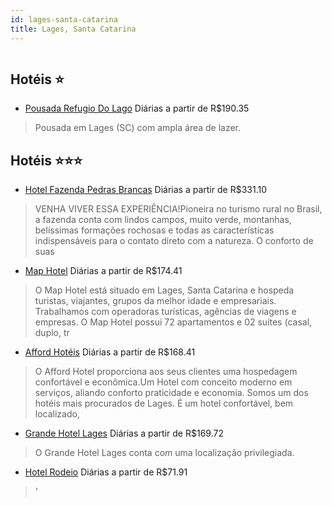 ```yaml
---
id: lages-santa-catarina
title: Lages, Santa Catarina
---
```


<center><img src="http://media.omnibees.com/Images/8542/Property/372863.jpg" alt="" /></center>


## Hotéis ⭐️

-    [Pousada Refugio Do Lago](https://www.hurb.com/aud/https://www.hurb.com/hoteis/lages/refugio-do-lago-pousada-1887?cmp=18055) Diárias a partir de R$190.35
   > Pousada em Lages (SC) com ampla área de lazer. 

## Hotéis ⭐️⭐️⭐️

-    [Hotel Fazenda Pedras Brancas](https://www.hurb.com/aud/https://www.hurb.com/hoteis/lages/hotel-fazenda-pedras-brancas-OMN-8542?cmp=18055) Diárias a partir de R$331.10
   > VENHA VIVER ESSA EXPERIÊNCIA!Pioneira no turismo rural no Brasil, a fazenda conta com lindos campos, muito verde, montanhas, belíssimas formações rochosas e todas as características indispensáveis para o contato direto com a natureza. O conforto de suas
-    [Map Hotel](https://www.hurb.com/aud/https://www.hurb.com/hoteis/lages/map-hotel-OMN-5446?cmp=18055) Diárias a partir de R$174.41
   > O Map Hotel está situado em Lages, Santa Catarina e hospeda turistas, viajantes, grupos da melhor idade e empresariais. Trabalhamos com operadoras turísticas, agências de viagens e empresas. O Map Hotel possui 72 apartamentos e 02 suítes (casal, duplo, tr
-    [Afford Hotéis](https://www.hurb.com/aud/https://www.hurb.com/hoteis/lages/afford-hoteis-OMN-6558?cmp=18055) Diárias a partir de R$168.41
   > O Afford Hotel proporciona aos seus clientes uma hospedagem confortável e econômica.Um Hotel com conceito moderno em serviços, aliando conforto praticidade e economia. Somos um dos hotéis mais procurados de Lages. É um hotel confortável, bem localizado, 
-    [Grande Hotel Lages](https://www.hurb.com/aud/https://www.hurb.com/hoteis/lages/grande-hotel-lages-9425?cmp=18055) Diárias a partir de R$169.72
   > O Grande Hotel Lages conta com uma localização privilegiada.
-    [Hotel Rodeio](https://www.hurb.com/aud/https://www.hurb.com/hoteis/lages/hotel-rodeio-12712?cmp=18055) Diárias a partir de R$71.91
   > '
